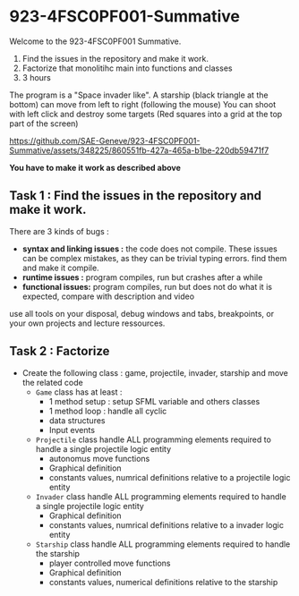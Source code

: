 # 923-4FSC0PF001-Summative

Welcome to the 923-4FSC0PF001 Summative.

1. Find the issues in the repository and make it work.
2. Factorize that monolitihc main into functions and classes
3. 3 hours

The program is a "Space invader like".
A starship (black triangle at the bottom) can move from left to right (following the mouse)
You can shoot with left click and destroy some targets (Red squares into a grid at the top part of the screen)

https://github.com/SAE-Geneve/923-4FSC0PF001-Summative/assets/348225/860551fb-427a-465a-b1be-220db59471f7

**You have to make it work as described above**

## Task 1 : Find the issues in the repository and make it work.
There are 3 kinds of bugs :
* **syntax and linking issues :** the code does not compile. These issues can be complex mistakes, as they can be trivial typing errors. find them and make it compile.
* **runtime issues :** program compiles, run but crashes after a while
* **functional issues:** program compiles, run but does not do what it is expected, compare with description and video

use all tools on your disposal, debug windows and tabs, breakpoints, or your own projects and lecture ressources.

## Task 2 : Factorize
* Create the following class : game, projectile, invader, starship and move the related code
  * ``Game`` class has at least :
    * 1 method setup : setup SFML variable and others classes
    * 1 method loop : handle all cyclic
    * data structures
    * Input events
  * ``Projectile`` class handle ALL programming elements required to handle a single projectile logic entity
    * autonomus move functions
    * Graphical definition
    * constants values, numrical definitions relative to a projectile logic entity
  * ``Invader`` class handle ALL programming elements required to handle a single projectile logic entity
    * Graphical definition
    * constants values, numrical definitions relative to a invader logic entity
  * ``Starship`` class handle ALL programming elements required to handle the starship
    * player controlled move functions
    * Graphical definition
    * constants values, numerical definitions relative to the starship
